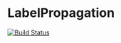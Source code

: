 # LabelPropagation

[![Build Status](https://travis-ci.org/afternone/LabelPropagation.jl.svg?branch=master)](https://travis-ci.org/afternone/LabelPropagation.jl)
